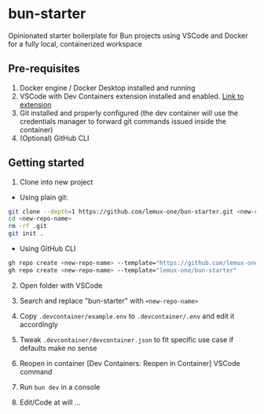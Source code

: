 # bun-starter

Opinionated starter boilerplate for Bun projects using VSCode and Docker for a fully local, containerized workspace

## Pre-requisites

1. Docker engine / Docker Desktop installed and running
2. VSCode with Dev Containers extension installed and enabled. [Link to extension](https://marketplace.visualstudio.com/items?itemName=ms-vscode-remote.remote-containers)
3. Git installed and properly configured (the dev container will use the credentials manager to forward git commands issued inside the container)
4. (Optional) GitHub CLI

## Getting started

1. Clone into new project

- Using plain git:

```sh
git clone --depth=1 https://github.com/lemux-one/bun-starter.git <new-repo-name>
cd <new-repo-name>
rm -rf .git
git init .
```

- Using GitHub CLI

```sh
gh repo create <new-repo-name> --template="https://github.com/lemux-one/bun-starter.git"
gh repo create <new-repo-name> --template="lemux-one/bun-starter"
```

2. Open folder with VSCode

3. Search and replace "bun-starter" with `<new-repo-name>`

4. Copy `.devcontainer/example.env` to `.devcontainer/.env` and edit it accordingly

5. Tweak `.devcontainer/devcontainer.json` to fit specific use case if defaults make no sense

6. Reopen in container [Dev Containers: Reopen in Container] VSCode command

7. Run `bun dev` in a console

8. Edit/Code at will ...
